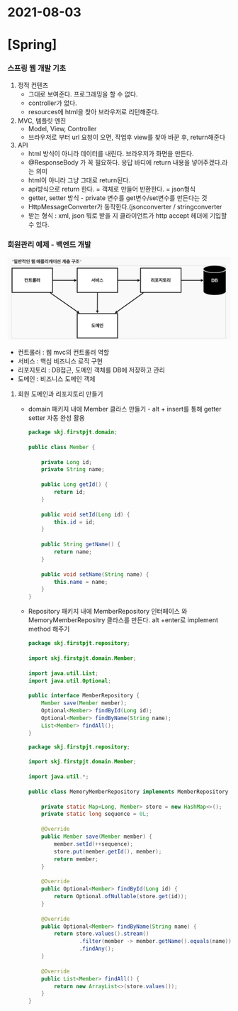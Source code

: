 # 2021-08-03

# [Spring]

### 스프링 웹 개발 기초

1. 정적 컨텐츠
   - 그대로 보여준다. 프로그래밍을 할 수 없다.
   - controller가 없다.
   - resources에 html을 찾아 브라우저로 리턴해준다.
2. MVC, 템플릿 엔진
   - Model, View, Controller
   - 브라우저로 부터 url 요청이 오면, 작업후 view를 찾아 바꾼 후, return해준다
3. API
   - html 방식이 아니라 데이터를 내린다. 브라우저가 화면을 만든다.
   - @ResponseBody 가 꼭 필요하다. 응답 바디에 return 내용을 넣어주겠다.라는 의미
   - html이 아니라 그냥 그대로 return된다.
   - api방식으로 return 한다. = 객체로 만들어 반환한다. = json형식
   - getter, setter 방식 - private 변수를 get변수/set변수를 만든다는 것
   - HttpMessageConverter가 동작한다.(jsonconverter / stringconverter
   - 받는 형식 : xml, json 뭐로 받을 지 클라이언트가 http accept 헤더에 기입할 수 있다.



### 회원관리 예제 - 백엔드 개발

![image-20210803215240181](2021-08-03[Spring].assets/image-20210803215240181.png)

- 컨트롤러 : 웹 mvc의 컨트롤러 역할
- 서비스 : 핵심 비즈니스 로직 구현
- 리포지토리 : DB접근, 도메인 객체를 DB에 저장하고 관리
- 도메인 : 비즈니스 도메인 객체



1. 회원 도메인과 리포지토리 만들기

   - domain 패키지 내에 Member 클라스 만들기 - alt + insert를 통해 getter setter 자동 완성 활용

     ```java
     package skj.firstpjt.domain;
     
     public class Member {
     
         private Long id;
         private String name;
     
         public Long getId() {
             return id;
         }
     
         public void setId(Long id) {
             this.id = id;
         }
     
         public String getName() {
             return name;
         }
     
         public void setName(String name) {
             this.name = name;
         }
     }
     ```

   - Repository 패키지 내에 MemberRepository 인터페이스 와 MemoryMemberRepositry 클라스를 만든다. alt +enter로 implement method 해주기

     ```java
     package skj.firstpjt.repository;
     
     import skj.firstpjt.domain.Member;
     
     import java.util.List;
     import java.util.Optional;
     
     public interface MemberRepository {
         Member save(Member member);
         Optional<Member> findById(Long id);
         Optional<Member> findByName(String name);
         List<Member> findAll();
     }
     ```

     ```java
     package skj.firstpjt.repository;
     
     import skj.firstpjt.domain.Member;
     
     import java.util.*;
     
     public class MemoryMemberRepository implements MemberRepository {
     
         private static Map<Long, Member> store = new HashMap<>();
         private static long sequence = 0L;
     
         @Override
         public Member save(Member member) {
             member.setId(++sequence);
             store.put(member.getId(), member);
             return member;
         }
     
         @Override
         public Optional<Member> findById(Long id) {
             return Optional.ofNullable(store.get(id));
         }
     
         @Override
         public Optional<Member> findByName(String name) {
             return store.values().stream()
                     .filter(member -> member.getName().equals(name))
                     .findAny();
         }
     
         @Override
         public List<Member> findAll() {
             return new ArrayList<>(store.values());
         }
     }
     ```

     

